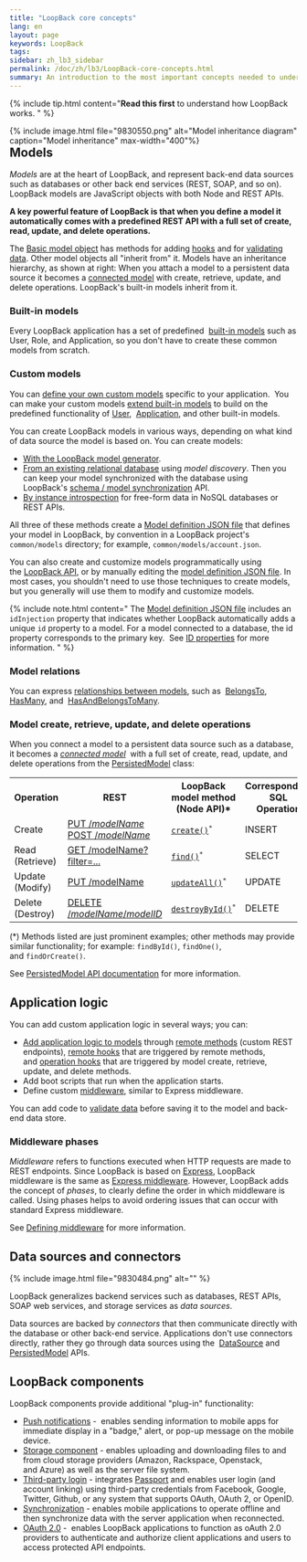 ```yaml
---
title: "LoopBack core concepts"
lang: en
layout: page
keywords: LoopBack
tags:
sidebar: zh_lb3_sidebar
permalink: /doc/zh/lb3/LoopBack-core-concepts.html
summary: An introduction to the most important concepts needed to understand LoopBack.
---
```


{% include tip.html content="**Read this first** to understand how LoopBack works.
" %}

<div style="float: right;">
{% include image.html file="9830550.png" alt="Model inheritance diagram" caption="Model inheritance" max-width="400"%}
</div>

## Models

_Models_ are at the heart of LoopBack, and represent back-end data sources such as databases or other back end services (REST, SOAP, and so on).
LoopBack models are JavaScript objects with both Node and REST APIs.

**A key powerful feature of LoopBack is that when you define a model it automatically comes with a predefined REST API
with a full set of create, read, update, and delete operations.**  

The [Basic model object](Basic-model-object.html) has methods for adding [hooks](Operation-hooks.html) and for [validating data](Validating-model-data.html).
Other model objects all "inherit from" it. Models have an inheritance hierarchy, as shown at right:
When you attach a model to a persistent data source it becomes a [connected model](Connected-model-object.html) with create, retrieve, update, and delete operations.
LoopBack's built-in models inherit from it.

### Built-in models

Every LoopBack application has a set of predefined 
[built-in models](Using-built-in-models.html) such as User, Role, and Application, so you don't have to create these common models from scratch.

### Custom models

You can [define your own custom models](Creating-models.html) specific to your application. 
You can make your custom models [extend built-in models](Extending-built-in-models.html) to build on the predefined functionality of
[User](https://apidocs.strongloop.com/loopback/#user), 
[Application](https://apidocs.strongloop.com/loopback/#application),
and other built-in models.

You can create LoopBack models in various ways, depending on what kind of data source the model is based on. You can create models:

* [With the LoopBack model generator](Using-the-model-generator.html).
* [From an existing relational database](Discovering-models-from-relational-databases.html) using _model discovery_.
  Then you can keep your model synchronized with the database using
  LoopBack's [schema / model synchronization](Creating-a-database-schema-from-models.html) API.
* [By instance introspection](Creating-models-from-unstructured-data.html) for free-form data in NoSQL databases or REST APIs.

All three of these methods create a [Model definition JSON file](Model-definition-JSON-file.html) that defines your model in LoopBack,
by convention in a LoopBack project's `common/models` directory; for example, `common/models/account.json`.

You can also create and customize models programmatically using the [LoopBack API](http://apidocs.strongloop.com/loopback/#loopback-createmodel),
or by manually editing the [model definition JSON file](Model-definition-JSON-file.html).
In most cases, you shouldn't need to use those techniques to create models, but you generally will use them to modify and customize models.

{% include note.html content="
The [Model definition JSON file](Model-definition-JSON-file.html) includes an `idInjection` property that indicates
whether LoopBack automatically adds a unique `id` property to a model. For a model connected to a database, the id property corresponds to the primary key. 
See [ID properties](Model-definition-JSON-file.html#id-properties) for more information.
" %}

### Model relations

You can express [relationships between models](Creating-model-relations.html), such as 
[BelongsTo](BelongsTo-relations.html), 
[HasMany](HasMany-relations.html), and 
[HasAndBelongsToMany](HasAndBelongsToMany-relations.html). 

### Model create, retrieve, update, and delete operations

When you connect a model to a persistent data source such as a database, it becomes a _[connected model](Connected-model-object.html)_ 
with a full set of create, read, update, and delete operations from the [PersistedModel](http://apidocs.strongloop.com/loopback/#persistedmodel) class:

<table>
  <tbody>
    <tr>
      <th>Operation</th>
      <th>REST</th>
      <th>LoopBack model method<br>(Node API)*</th>
      <th>Corresponding SQL<br>Operation</th>
    </tr>
    <tr>
      <td>Create</td>
      <td>
        <a href="PersistedModel-REST-API.html#create-model-instance">PUT /<em>modelName</em></a>
        <br/><a href="PersistedModel-REST-API.html#update--insert-instance">POST /<em>modelName</em></a>
      </td>
      <td><code><a href="http://apidocs.strongloop.com/loopback/#persistedmodel-create" class="external-link" rel="nofollow">create()</a><sup>*</sup></code></td>
      <td>INSERT</td>
    </tr>
    <tr>
      <td>Read (Retrieve)</td>
      <td><a href="PersistedModel-REST-API.html#find-matching-instances">GET /modelName?filter=...</a></td>
      <td><code><a href="http://apidocs.strongloop.com/loopback/#persistedmodel-find" class="external-link" rel="nofollow">find()</a><sup>*</sup></code></td>
      <td>SELECT</td>
    </tr>
    <tr>
      <td>Update (Modify)</td>
      <td>
        <a href="PersistedModel-REST-API.html#update-model-instance-attributes">PUT /modelName</a>
      </td>
      <td><code><a href="http://apidocs.strongloop.com/loopback/#persistedmodel-updateall" class="external-link" rel="nofollow">updateAll()</a><sup>*</sup></code></td>
      <td>UPDATE</td>
    </tr>
    <tr>
      <td>Delete (Destroy)</td>
      <td><a href="PersistedModel-REST-API.html#delete-model-instance">DELETE /<em>modelName</em>/<em>modelID</em></a></td>
      <td><code><a href="http://apidocs.strongloop.com/loopback/#persistedmodel-destroybyid" class="external-link" rel="nofollow">destroyById()</a><sup>*</sup></code></td>
      <td>DELETE</td>
    </tr>
  </tbody>
</table>

(*) Methods listed are just prominent examples; other methods may provide similar functionality; for example: `findById()`, `findOne()`, and `findOrCreate()`. 

See [PersistedModel API documentation](http://apidocs.strongloop.com/loopback/#persistedmodel) for more information.

## Application logic

You can add custom application logic in several ways; you can:

* [Add application logic to models](Adding-logic-to-models.html) through [remote methods](Remote-methods.html) (custom REST endpoints),
  [remote hooks](Remote-hooks.html) that are triggered by remote methods, and [operation hooks](Operation-hooks.html) that are triggered by model create,
  retrieve, update, and delete methods.
* Add boot scripts that run when the application starts.
* Define custom [middleware](Defining-middleware.html), similar to Express middleware.

You can add code to [validate data](Validating-model-data.html) before saving it to the model and back-end data store.

### Middleware phases

_Middleware_ refers to functions executed when HTTP requests are made to REST endpoints. Since LoopBack is based on [Express](http://expressjs.com/),
LoopBack middleware is the same as [Express middleware](http://expressjs.com/en/guide/using-middleware.html).
However, LoopBack adds the concept of _phases_, to clearly define the order in which middleware is called.
Using phases helps to avoid ordering issues that can occur with standard Express middleware.

See [Defining middleware](Defining-middleware.html) for more information.

## Data sources and connectors

{% include image.html file="9830484.png" alt="" %}

LoopBack generalizes backend services such as databases, REST APIs, SOAP web services, and storage services as _data sources_.

Data sources are backed by _connectors_ that then communicate directly with the database or other back-end service.
Applications don't use connectors directly, rather they go through data sources using the 
[DataSource](https://apidocs.strongloop.com/loopback-datasource-juggler/#datasource) and 
[PersistedModel](http://apidocs.strongloop.com/loopback/#persistedmodel) APIs.

## LoopBack components

LoopBack components provide additional "plug-in" functionality:

* [Push notifications](Push-notifications.html) -  enables sending information to mobile apps for immediate
  display in a "badge," alert, or pop-up message on the mobile device.
* [Storage component](Storage-component.html) - enables uploading and downloading files to and from cloud storage providers
  (Amazon, Rackspace, Openstack, and Azure) as well as the server file system.
* [Third-party login](Third-party-login-using-Passport.html) - integrates [Passport](http://passportjs.org/) and enables user login (and account linking)
  using third-party credentials from Facebook, Google, Twitter, Github, or any system that supports OAuth, OAuth 2, or OpenID.
* [Synchronization](Synchronization.html) - enables mobile applications to operate offline and then synchronize
  data with the server application when reconnected.
* [OAuth 2.0](OAuth-2.0.html) -  enables LoopBack applications to function as oAuth 2.0 providers to authenticate and
  authorize client applications and users to access protected API endpoints.
